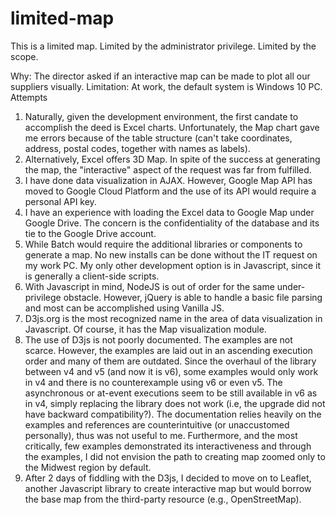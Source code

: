 # limited-map
This is a limited map. Limited by the administrator privilege. Limited by the scope.

Why: The director asked if an interactive map can be made to plot all our suppliers visually.
Limitation: At work, the default system is Windows 10 PC. 
Attempts
1) Naturally, given the development environment, the first candate to accomplish the deed is Excel charts. Unfortunately, the Map chart gave me errors because of the table structure (can't take coordinates, address, postal codes, together with names as labels).
2) Alternatively, Excel offers 3D Map. In spite of the success at generating the map, the "interactive" aspect of the request was far from fulfilled.
3) I have done data visualization in AJAX. However, Google Map API has moved to Google Cloud Platform and the use of its API would require a personal API key.
4) I have an experience with loading the Excel data to Google Map under Google Drive. The concern is the confidentiality of the database and its tie to the Google Drive account.
5) While Batch would require the additional libraries or components to generate a map. No new installs can be done without the IT request on my work PC. My only other development 
option is in Javascript, since it is generally a client-side scripts.
6) With Javascript in mind, NodeJS is out of order for the same under-privilege obstacle. However, jQuery is able to handle a basic file parsing and most can be accomplished using Vanilla JS.
7) D3js.org is the most recognized name in the area of data visualization in Javascript. Of course, it has the Map visualization module.
8) The use of D3js is not poorly documented. The examples are not scarce. However, the examples are laid out in an ascending execution order and many of them are outdated. Since the overhaul of the library between v4 and v5 (and now it is v6), some examples would only work in v4 and there is no counterexample using v6 or even v5. The asynchronous or at-event executions seem to be still available in v6 as in v4, simply replacing the library does not work (i.e, the upgrade did not have backward compatibility?). The documentation relies heavily on the examples and references are counterintuitive (or unaccustomed personally), thus was not useful to me. Furthermore, and the most critically, few examples demonstrated its interactiveness and through the examples, I did not envision the path to creating map zoomed only to the Midwest region by default.
9) After 2 days of fiddling with the D3js, I decided to move on to Leaflet, another Javascript library to create interactive map but would borrow the base map from the third-party resource (e.g., OpenStreetMap).
